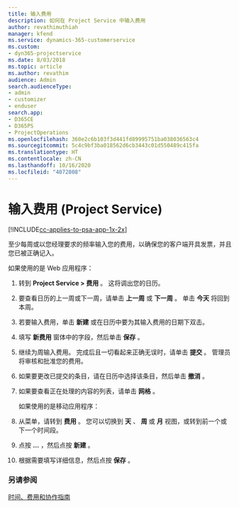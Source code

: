```yaml
---
title: 输入费用
description: 如何在 Project Service 中输入费用
author: revathimuthiah
manager: kfend
ms.service: dynamics-365-customerservice
ms.custom:
- dyn365-projectservice
ms.date: 8/03/2018
ms.topic: article
ms.author: revathim
audience: Admin
search.audienceType:
- admin
- customizer
- enduser
search.app:
- D365CE
- D365PS
- ProjectOperations
ms.openlocfilehash: 360e2c6b103f3d441fd89995751ba038036563c4
ms.sourcegitcommit: 5c4c9bf3ba018562d6cb3443c01d550489c415fa
ms.translationtype: HT
ms.contentlocale: zh-CN
ms.lasthandoff: 10/16/2020
ms.locfileid: "4072808"
---
```

# <a name="enter-expenses-project-service"></a>输入费用 (Project Service)

[!INCLUDE[cc-applies-to-psa-app-1x-2x](../includes/cc-applies-to-psa-app-1x-2x.md)]

至少每周或以您经理要求的频率输入您的费用，以确保您的客户端开具发票，并且您已被正确记入。  
  
 如果使用的是 Web 应用程序：  
  
1. 转到 **Project Service > 费用** 。 这将调出您的日历。  
  
2. 要查看日历的上一周或下一周，请单击 **上一周** 或 **下一周** 。 单击 **今天** 将回到本周。  
  
3. 若要输入费用，单击 **新建** 或在日历中要为其输入费用的日期下双击。  
  
4. 填写 **新费用** 窗体中的字段，然后单击 **保存** 。  
  
5. 继续为周输入费用。 完成后且一切看起来正确无误时，请单击 **提交** 。 管理员将审核和批准您的费用。  
  
6. 如果要更改已提交的条目，请在日历中选择该条目，然后单击 **撤消** 。  
  
7. 如果要查看正在处理的内容的列表，请单击 **网格** 。  
  
   如果使用的是移动应用程序：  
  
8. 从菜单，请转到 **费用** 。     您可以切换到 **天** 、 **周** 或 **月** 视图，或转到前一个或下一个时间段。  
  
9. 点按 **…** ，然后点按 **新建** 。  
  
10. 根据需要填写详细信息，然后点按 **保存** 。  
  
### <a name="see-also"></a>另请参阅  
 [时间、费用和协作指南](../psa/time-expense-collaboration-guide.md)
